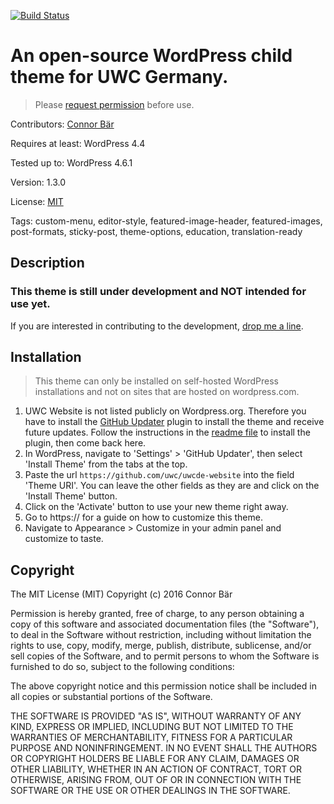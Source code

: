 [![Build Status](https://travis-ci.org/uwc/uwcde-website.svg?branch=beta)](https://travis-ci.org/uwc/uwcde-website)


# An open-source WordPress child theme for UWC Germany.

> Please [request permission](mailto:uwc@connorbaer.io) before use.

Contributors: [Connor Bär](http://connorbaer.io)

Requires at least: WordPress 4.4

Tested up to: WordPress 4.6.1

Version: 1.3.0

License: [MIT](#copyright)

Tags: custom-menu, editor-style, featured-image-header, featured-images, post-formats, sticky-post, theme-options, education, translation-ready

## Description

### This theme is still under development and NOT intended for use yet.

If you are interested in contributing to the development, [drop me a line](mailto:uwc@connorbaer.io).


## Installation

> This theme can only be installed on self-hosted WordPress installations and not on sites that are hosted on wordpress.com.

1. UWC Website is not listed publicly on Wordpress.org. Therefore you have to install the [GitHub Updater](https://github.com/afragen/github-updater) plugin to install the theme and receive future updates. Follow the instructions in the [readme file](https://github.com/afragen/github-updater#upload) to install the plugin, then come back here.
2. In WordPress, navigate to 'Settings' > 'GitHub Updater', then select 'Install Theme' from the tabs at the top.
3. Paste the url `https://github.com/uwc/uwcde-website` into the field 'Theme URI'. You can leave the other fields as they are and click on the 'Install Theme' button.
4. Click on the 'Activate' button to use your new theme right away.
5. Go to https:// for a guide on how to customize this theme.
6. Navigate to Appearance > Customize in your admin panel and customize to taste.


## Copyright

The MIT License (MIT)
Copyright (c) 2016 Connor Bär

Permission is hereby granted, free of charge, to any person obtaining a copy of this software and associated documentation files (the "Software"), to deal in the Software without restriction, including without limitation the rights to use, copy, modify, merge, publish, distribute, sublicense, and/or sell copies of the Software, and to permit persons to whom the Software is furnished to do so, subject to the following conditions:

The above copyright notice and this permission notice shall be included in all copies or substantial portions of the Software.

THE SOFTWARE IS PROVIDED "AS IS", WITHOUT WARRANTY OF ANY KIND, EXPRESS OR IMPLIED, INCLUDING BUT NOT LIMITED TO THE WARRANTIES OF MERCHANTABILITY, FITNESS FOR A PARTICULAR PURPOSE AND NONINFRINGEMENT. IN NO EVENT SHALL THE AUTHORS OR COPYRIGHT HOLDERS BE LIABLE FOR ANY CLAIM, DAMAGES OR OTHER LIABILITY, WHETHER IN AN ACTION OF CONTRACT, TORT OR OTHERWISE, ARISING FROM, OUT OF OR IN CONNECTION WITH THE SOFTWARE OR THE USE OR OTHER DEALINGS IN THE SOFTWARE.
